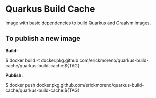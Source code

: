 # Quarkus Build Cache

Image with basic dependencies to build Quarkus and Graalvm images.

## To publish a new image

**Build:**

$ docker build -t docker.pkg.github.com/erickmoreno/quarkus-build-cache/quarkus-build-cache:${TAG}

**Publish:**

$ docker push docker.pkg.github.com/erickmoreno/quarkus-build-cache/quarkus-build-cache:${TAG}
